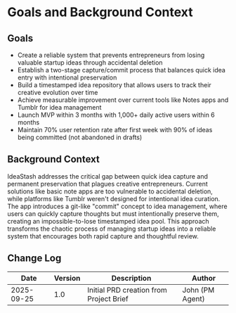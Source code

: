 # Goals and Background Context

## Goals
- Create a reliable system that prevents entrepreneurs from losing valuable startup ideas through accidental deletion
- Establish a two-stage capture/commit process that balances quick idea entry with intentional preservation
- Build a timestamped idea repository that allows users to track their creative evolution over time
- Achieve measurable improvement over current tools like Notes apps and Tumblr for idea management
- Launch MVP within 3 months with 1,000+ daily active users within 6 months
- Maintain 70% user retention rate after first week with 90% of ideas being committed (not abandoned in drafts)

## Background Context
IdeaStash addresses the critical gap between quick idea capture and permanent preservation that plagues creative entrepreneurs. Current solutions like basic note apps are too vulnerable to accidental deletion, while platforms like Tumblr weren't designed for intentional idea curation. The app introduces a git-like "commit" concept to idea management, where users can quickly capture thoughts but must intentionally preserve them, creating an impossible-to-lose timestamped idea pool. This approach transforms the chaotic process of managing startup ideas into a reliable system that encourages both rapid capture and thoughtful review.

## Change Log
| Date | Version | Description | Author |
|------|---------|-------------|---------|
| 2025-09-25 | 1.0 | Initial PRD creation from Project Brief | John (PM Agent) |
